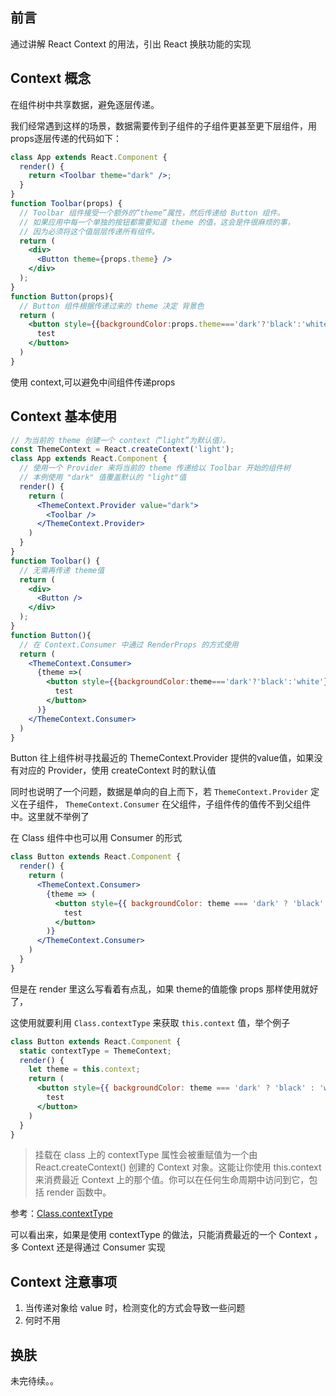 ## 前言

通过讲解 React Context 的用法，引出 React 换肤功能的实现

## Context 概念

在组件树中共享数据，避免逐层传递。

我们经常遇到这样的场景，数据需要传到子组件的子组件更甚至更下层组件，用props逐层传递的代码如下：

<!-- more -->

```jsx
class App extends React.Component {
  render() {
    return <Toolbar theme="dark" />;
  }
}
function Toolbar(props) {
  // Toolbar 组件接受一个额外的“theme”属性，然后传递给 Button 组件。
  // 如果应用中每一个单独的按钮都需要知道 theme 的值，这会是件很麻烦的事，
  // 因为必须将这个值层层传递所有组件。
  return (
    <div>
      <Button theme={props.theme} />
    </div>
  );
}
function Button(props){
  // Button 组件根据传递过来的 theme 决定 背景色
  return (
    <button style={{backgroundColor:props.theme==='dark'?'black':'white'}}>
      test
    </button>
  )
}
```

使用 context,可以避免中间组件传递props

## Context 基本使用

```jsx
// 为当前的 theme 创建一个 context（“light”为默认值）。
const ThemeContext = React.createContext('light');
class App extends React.Component {
  // 使用一个 Provider 来将当前的 theme 传递给以 Toolbar 开始的组件树
  // 本例使用 "dark" 值覆盖默认的 "light"值
  render() {
    return (
      <ThemeContext.Provider value="dark">
        <Toolbar />
      </ThemeContext.Provider>
    )
  }
}
function Toolbar() {
  // 无需再传递 theme值
  return (
    <div>
      <Button />
    </div>
  );
}
function Button(){
  // 在 Context.Consumer 中通过 RenderProps 的方式使用
  return (
    <ThemeContext.Consumer>
      {theme =>(
        <button style={{backgroundColor:theme==='dark'?'black':'white'}}>
          test
        </button>
      )}
    </ThemeContext.Consumer>
  )
}
```

Button 往上组件树寻找最近的 ThemeContext.Provider 提供的value值，如果没有对应的 Provider，使用 createContext 时的默认值

同时也说明了一个问题，数据是单向的自上而下，若 `ThemeContext.Provider` 定义在子组件， `ThemeContext.Consumer` 在父组件，子组件传的值传不到父组件中。这里就不举例了

在 Class 组件中也可以用 Consumer 的形式
```jsx
class Button extends React.Component {
  render() {
    return (
      <ThemeContext.Consumer>
        {theme => (
          <button style={{ backgroundColor: theme === 'dark' ? 'black' : 'white' }}>
            test
          </button>
        )}
      </ThemeContext.Consumer>
    )
  }
}
```

但是在 render 里这么写看着有点乱，如果 theme的值能像 props 那样使用就好了，

这使用就要利用 `Class.contextType` 来获取 `this.context` 值，举个例子
```jsx
class Button extends React.Component {
  static contextType = ThemeContext;
  render() {
    let theme = this.context;
    return (
      <button style={{ backgroundColor: theme === 'dark' ? 'black' : 'white' }}>
        test
      </button>
    )
  }
}
```
> 挂载在 class 上的 contextType 属性会被重赋值为一个由 React.createContext() 创建的 Context 对象。这能让你使用 this.context 来消费最近 Context 上的那个值。你可以在任何生命周期中访问到它，包括 render 函数中。

参考：[Class.contextType](https://react.docschina.org/docs/context.html#classcontexttype)

可以看出来，如果是使用 contextType 的做法，只能消费最近的一个 Context ，多 Context 还是得通过 Consumer 实现

## Context 注意事项

1. 当传递对象给 value 时，检测变化的方式会导致一些问题
2. 何时不用

## 换肤

未完待续。。
